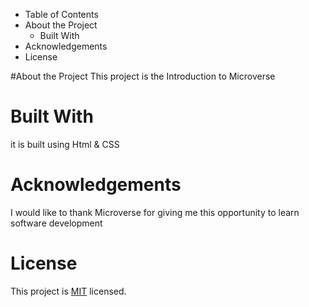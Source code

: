 - Table of Contents
- About the Project
  - Built With
- Acknowledgements
- License

#About the Project
This project is the Introduction to Microverse
# Built With
it is built using Html & CSS
# Acknowledgements
I would like to thank Microverse for giving me this opportunity to learn software development
# License
This project is [MIT](./LICENSE) licensed.
